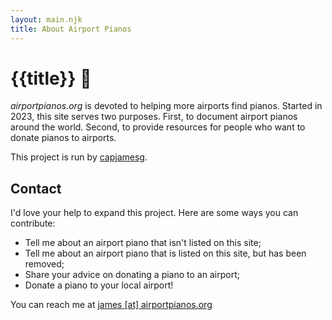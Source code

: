 ```yaml
---
layout: main.njk
title: About Airport Pianos
---
```


# {{title}} 🎹

_airportpianos.org_ is devoted to helping more airports find pianos. Started in 2023, this site serves two purposes. First, to document airport pianos around the world. Second, to provide resources for people who want to donate pianos to airports.

This project is run by [capjamesg](https://jamesg.blog).

## Contact

I'd love your help to expand this project. Here are some ways you can contribute:

- Tell me about an airport piano that isn't listed on this site;
- Tell me about an airport piano that is listed on this site, but has been removed;
- Share your advice on donating a piano to an airport;
- Donate a piano to your local airport!

You can reach me at [james [at] airportpianos.org](https://airportpianos.org)